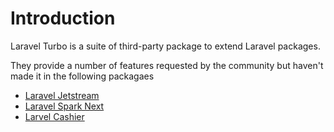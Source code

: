 # Introduction

Laravel Turbo is a suite of third-party package to extend Laravel packages. 

They provide a number of features requested by the community but haven't made it in the following packagaes

- [Laravel Jetstream](https://jetstream.laravel.com/)
- [Laravel Spark Next](https://spark.laravel.com/)
- [Larvel Cashier](https://laravel.com/docs/8.x/billing)
